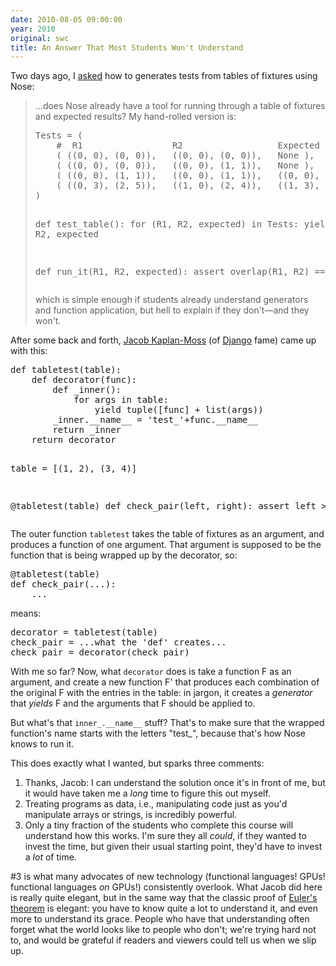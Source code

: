```yaml
---
date: 2010-08-05 09:00:00
year: 2010
original: swc
title: An Answer That Most Students Won't Understand
---
```

<p>Two days ago, I <a href="{{site.baseurl}}/blog/2010/08/a-question-about-nose.html">asked</a> how to generates tests from tables of fixtures using Nose:</p>
<blockquote><p>...does Nose already have a tool for running through a table of fixtures and expected results?  My hand-rolled version is:</p>
<pre>Tests = (
    #  R1                 R2                  Expected
    ( ((0, 0), (0, 0)),   ((0, 0), (0, 0)),   None ),
    ( ((0, 0), (0, 0)),   ((0, 0), (1, 1)),   None ),
    ( ((0, 0), (1, 1)),   ((0, 0), (1, 1)),   ((0, 0), (1, 1)) ),
    ( ((0, 3), (2, 5)),   ((1, 0), (2, 4)),   ((1, 3), (2, 4)) )
)

def test_table():
    for (R1, R2, expected) in Tests:
        yield run_it, R1, R2, expected

def run_it(R1, R2, expected):
    assert overlap(R1, R2) == expected
</pre>
<p>which is simple enough if students already understand generators and function application, but hell to explain if they don't&mdash;and they won't.</p></blockquote>
<p>After some back and forth, <a href="http://jacobian.org/">Jacob Kaplan-Moss</a> (of <a href="https://www.djangoproject.com/">Django</a> fame) came up with this:</p>
<pre>def tabletest(table):
    def decorator(func):
        def _inner():
            for args in table:
                yield tuple([func] + list(args))
        _inner.__name__ = 'test_'+func.__name__
        return _inner
    return decorator

table = [(1, 2), (3, 4)]

@tabletest(table)
def check_pair(left, right):
    assert left &gt; right
</pre>
<p>The outer function <code>tabletest</code> takes the table of fixtures as an argument, and produces a function of one argument. That argument is supposed to be the function that is being wrapped up by the decorator, so:</p>
<pre>@tabletest(table)
def check_pair(...):
    ...
</pre>
<p>means:</p>
<pre>decorator = tabletest(table)
check_pair = ...what the 'def' creates...
check_pair = decorator(check_pair)
</pre>
<p>With me so far?  Now, what <code>decorator</code> does is take a function F as an argument, and create a new function F' that produces each combination of the original F with the entries in the table: in jargon, it creates a <em>generator</em> that <em>yields</em> F and the arguments that F should be applied to.</p>
<p>But what's that <code>inner_.__name__</code> stuff? That's to make sure that the wrapped function's name starts with the letters "test_", because that's how Nose knows to run it.</p>
<p>This does exactly what I wanted, but sparks three comments:</p>
<ol>
<li>Thanks, Jacob: I can understand the solution once it's in front of me, but it would have taken me a <em>long</em> time to figure this out myself.</li>
<li>Treating programs as data, i.e., manipulating code just as you'd manipulate arrays or strings, is incredibly powerful.</li>
<li>Only a tiny fraction of the students who complete this course will understand how this works. I'm sure they all <em>could</em>, if they wanted to invest the time, but given their usual starting point, they'd have to invest a <em>lot</em> of time.</li>
</ol>
<p>#3 is what many advocates of new technology (functional languages! GPUs! functional languages <em>on</em> GPUs!) consistently overlook. What Jacob did here is really quite elegant, but in the same way that the classic proof of <a href="http://en.wikipedia.org/wiki/Euler%27s_theorem">Euler's theorem</a> is elegant: you have to know quite a lot to understand it, and even more to understand its grace. People who have that understanding often forget what the world looks like to people who don't; we're trying hard not to, and would be grateful if readers and viewers could tell us when we slip up.</p>
